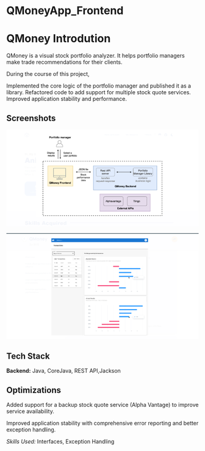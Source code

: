 # QMoneyApp_Frontend
# QMoney Introdution
QMoney is a visual stock portfolio analyzer. It helps portfolio managers make trade recommendations for their clients.

During the course of this project,

Implemented the core logic of the portfolio manager and published it as a library.
Refactored code to add support for multiple stock quote services.
Improved application stability and performance.




## Screenshots

![App Screenshot](https://github.com/Aniketsha52/QMoneyApp_Backend/blob/master/screenshot/Screenshot%20(201).png?raw=true)

![App Screenshot](https://github.com/Aniketsha52/QMoneyApp_Backend/blob/master/screenshot/Screenshot%20(202).png?raw=true)

## Tech Stack

**Backend:** Java, CoreJava, REST API,Jackson




## Optimizations

Added support for a backup stock quote service (Alpha Vantage) to improve service availability.

Improved application stability with comprehensive error reporting and better exception handling.

*Skills Used:* Interfaces, Exception Handling
